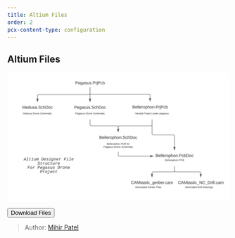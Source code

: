 ```yaml
---
title: Altium Files
order: 2
pcx-content-type: configuration
---
```

## Altium Files

![files](File_structure.png)

<Button type="secondary" href="https://github.com/PegasusDrone/electronics/blob/master/Pegasus_Altium_Files.zip?raw=true">Download Files</Button>

> Author: [Mihir Patel](https://github.com/mihyr)